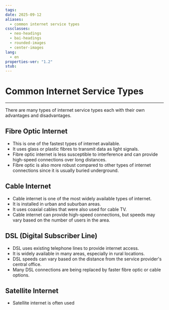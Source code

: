 ```yaml
---
tags: 
date: 2025-09-12
aliases:
  - common internet service types
cssclasses:
  - neo-headings
  - bai-headings
  - rounded-images
  - center-images
lang:
  - en
properties-ver: "1.2"
stub:
---
```

# Common Internet Service Types

***

There are many types of internet service types each with their own advantages and disadvantages.

## Fibre Optic Internet
- This is one of the fastest types of internet available.
- It uses glass or plastic fibres to transmit data as light signals.
- Fibre optic internet is less susceptible to interference and can provide high-speed connections over long distances.
- Fibre optic is also more robust compared to other types of internet connections since it is usually buried underground.
## Cable Internet
- Cable internet is one of the most widely available types of internet.
- It is installed in urban and suburban areas.
- It uses coaxial cables that were also used for cable TV.
- Cable internet can provide high-speed connections, but speeds may vary based on the number of users in the area.

## DSL (Digital Subscriber Line)
- DSL uses existing telephone lines to provide internet access.
- It is widely available in many areas, especially in rural locations.
- DSL speeds can vary based on the distance from the service provider's central office.
- Many DSL connections are being replaced by faster fibre optic or cable options.
## Satellite Internet
- Satellite internet is often used